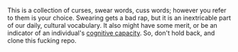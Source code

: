 This is a collection of curses, swear words, cuss words; however you refer to them is your choice. Swearing gets a bad rap, but it is an inextricable part of our daily, cultural vocabulary. It also might have some merit, or be an indicator of an individual's [cognitive capacity][cc]. So, don't hold back, and clone this fucking repo. 

[cc]: http://www.psychologicalscience.org/index.php/publications/observer/2012/may-june-12/the-science-of-swearing.html